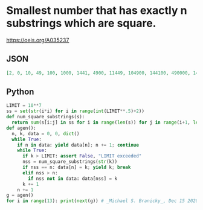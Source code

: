 # Smallest number that has exactly n substrings which are square\.
https://oeis.org/A035237
## JSON
```JSON
[2, 0, 10, 49, 100, 1000, 1441, 4900, 11449, 104900, 144100, 490000, 1440000, 1144900, 11144900, 16810000, 114490049, 156250000, 114490000, 1114490000, 1681000000]
```
## Python
```Python
LIMIT = 10**7
ss = set(str(i*i) for i in range(int(LIMIT**.5)+2))
def num_square_substrings(s):
  return sum(s[i:j] in ss for i in range(len(s)) for j in range(i+1, len(s)+1))
def agen():
  n, k, data = 0, 0, dict()
  while True:
    if n in data: yield data[n]; n += 1; continue
    while True:
      if k > LIMIT: assert False, "LIMIT exceeded"
      nss = num_square_substrings(str(k))
      if nss == n: data[n] = k; yield k; break
      elif nss > n:
        if nss not in data: data[nss] = k
      k += 1
    n += 1
g = agen()
for i in range(13): print(next(g)) # _Michael S. Branicky_, Dec 15 2020
```
